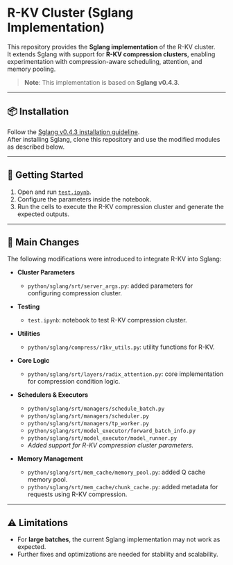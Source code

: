 # R-KV Cluster (Sglang Implementation)

This repository provides the **Sglang implementation** of the R-KV cluster.  
It extends Sglang with support for **R-KV compression clusters**, enabling experimentation with compression-aware scheduling, attention, and memory pooling.

> **Note**: This implementation is based on **Sglang v0.4.3**.

---

## 📦 Installation

Follow the [Sglang v0.4.3 installation guideline](https://github.com/sgl-project/sglang/tree/v0.4.3#installation).  
After installing Sglang, clone this repository and use the modified modules as described below.

---

## 🚀 Getting Started

1. Open and run [`test.ipynb`](test.ipynb).  
2. Configure the parameters inside the notebook.  
3. Run the cells to execute the R-KV compression cluster and generate the expected outputs.

---

## 🔧 Main Changes

The following modifications were introduced to integrate R-KV into Sglang:

- **Cluster Parameters**
  - `python/sglang/srt/server_args.py`: added parameters for configuring compression cluster.

- **Testing**
  - `test.ipynb`: notebook to test R-KV compression cluster.

- **Utilities**
  - `python/sglang/compress/r1kv_utils.py`: utility functions for R-KV.

- **Core Logic**
  - `python/sglang/srt/layers/radix_attention.py`: core implementation for compression condition logic.

- **Schedulers & Executors**
  - `python/sglang/srt/managers/schedule_batch.py`  
  - `python/sglang/srt/managers/scheduler.py`  
  - `python/sglang/srt/managers/tp_worker.py`  
  - `python/sglang/srt/model_executor/forward_batch_info.py`  
  - `python/sglang/srt/model_executor/model_runner.py`  
  - *Added support for R-KV compression cluster parameters.*

- **Memory Management**
  - `python/sglang/srt/mem_cache/memory_pool.py`: added Q cache memory pool.  
  - `python/sglang/srt/mem_cache/chunk_cache.py`: added metadata for requests using R-KV compression.

---

## ⚠️ Limitations

- For **large batches**, the current Sglang implementation may not work as expected.  
- Further fixes and optimizations are needed for stability and scalability.
